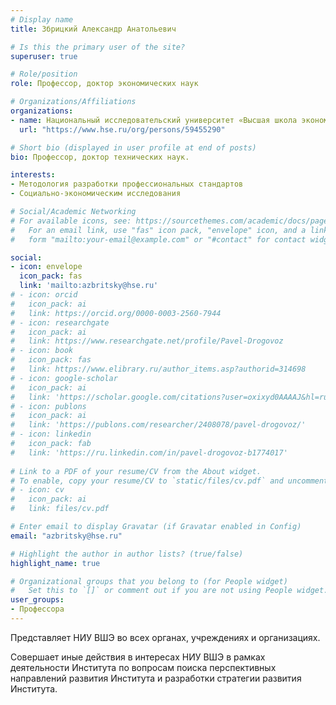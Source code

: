 ```yaml
---
# Display name
title: Збрицкий Александр Анатольевич

# Is this the primary user of the site?
superuser: true

# Role/position
role: Профессор, доктор экономических наук

# Organizations/Affiliations
organizations:
- name: Национальный исследовательский университет «Высшая школа экономики»
  url: "https://www.hse.ru/org/persons/59455290"

# Short bio (displayed in user profile at end of posts)
bio: Профессор, доктор технических наук.

interests:
- Методология разработки профессиональных стандартов
- Социально-экономическим исследования

# Social/Academic Networking
# For available icons, see: https://sourcethemes.com/academic/docs/page-builder/#icons
#   For an email link, use "fas" icon pack, "envelope" icon, and a link in the
#   form "mailto:your-email@example.com" or "#contact" for contact widget.

social:
- icon: envelope
  icon_pack: fas
  link: 'mailto:azbritsky@hse.ru'
# - icon: orcid
#   icon_pack: ai
#   link: https://orcid.org/0000-0003-2560-7944
# - icon: researchgate
#   icon_pack: ai
#   link: https://www.researchgate.net/profile/Pavel-Drogovoz
# - icon: book
#   icon_pack: fas
#   link: https://www.elibrary.ru/author_items.asp?authorid=314698
# - icon: google-scholar
#   icon_pack: ai
#   link: 'https://scholar.google.com/citations?user=oxixyd0AAAAJ&hl=ru'
# - icon: publons
#   icon_pack: ai
#   link: 'https://publons.com/researcher/2408078/pavel-drogovoz/'
# - icon: linkedin
#   icon_pack: fab
#   link: 'https://ru.linkedin.com/in/pavel-drogovoz-b1774017'
  
# Link to a PDF of your resume/CV from the About widget.
# To enable, copy your resume/CV to `static/files/cv.pdf` and uncomment the lines below.
# - icon: cv
#   icon_pack: ai
#   link: files/cv.pdf

# Enter email to display Gravatar (if Gravatar enabled in Config)
email: "azbritsky@hse.ru"

# Highlight the author in author lists? (true/false)
highlight_name: true

# Organizational groups that you belong to (for People widget)
#   Set this to `[]` or comment out if you are not using People widget.
user_groups:
- Профессора
---
```


Представляет НИУ ВШЭ во всех органах, учреждениях и организациях.

Совершает иные действия в интересах НИУ ВШЭ в рамках деятельности Института по вопросам поиска перспективных направлений развития Института и разработки стратегии развития Института.


